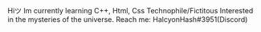 Hiツ 
Im currently learning C++, Html, Css
Technophile/Fictitous 
Interested in the mysteries of the universe.
Reach me: HalcyonHash#3951(Discord)



